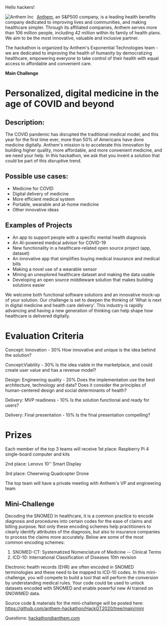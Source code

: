 Hello hackers!

<img src="https://www.antheminc.com/cs/fragments/wp-global-css/images/wp_logo.gif"
     alt="Anthem Inc"
     style="float: left; margin-right: 10px;"
     href="antheminc.com"/>

[Anthem](antheminc.com), an S&P500 company, is a leading health benefits company dedicated to improving lives and communities, and making healthcare simpler. Through its affiliated companies, Anthem serves more than 106 million people, including 42 million within its family of health plans. We aim to be the most innovative, valuable and inclusive partner.

The hackathon is organized by Anthem's Exponential Technologies team - we are dedicated to improving the health of humanity by democratizing healthcare, empowering everyone to take control of their health with equal access to affordable and convenient care.


**Main Challenge**
# Personalized, digital medicine in the age of COVID and beyond

## Description: 
The COVID pandemic has disrupted the traditional medical model, and this year for the first time ever, more than 50% of Americans have done medicine digitally. Anthem's mission is to accelerate this innovation by building higher quality, more affordable, and more convenient medicine, and we need your help. In this hackathon, we ask that you invent a solution that could be part of this disruptive trend.

## Possible use cases: 
* Medicine for COVID
* Digital delivery of medicine
* More efficient medical system
* Portable, wearable and at-home medicine
* Other innovative ideas


## Examples of Projects
* An app to support people with a specific mental health diagnosis
* An AI-powered medical advisor for COVID-19
* New functionality in a healthcare-related open source project (app, dataset) 
* An innovative app that simplifies buying medical insurance and medical bills
* Making a novel use of a wearable sensor
* Mining an unexplored healthcare dataset and making the data usable
* Developing an open source middleware solution that makes building solutions easier

We welcome both functional software solutions and an innovative mock-up of your solution. Our challenge is set to deepen the thinking of ‘What is next in digital medicine and health care delivery’. This industry is rapidly advancing and having a new generation of thinking can help shape how healthcare is delivered digitally.


# Evaluation Criteria
Concept: Innovation - 30%
How innovative and unique is the idea behind the solution?

Concept:Viability - 30%
Is the idea viable in the marketplace, and could create user value and has a revenue model?

Design: Engineering quality - 20%
Does the implementation use the best architecture, technology and data?
Does it consider the principles of human-centered design and social determinants of health?

Delivery: MVP readiness - 10%
Is the solution functional and ready for users?

Delivery: Final presentation - 10%
Is the final presentation compelling?

# Prizes
Each member of the top 3 teams will receive
1st place: Raspberry Pi 4 single-board computer and kits

2nd place: Lenovo 10'' Smart Display 

3rd place: Cheerwing Quadcopter Drone

The top team will have a private meeting with Anthem's VP and engineering team


## Mini-Challenge
Decoding the SNOMED
In healthcare, it is a common practice to encode diagnosis and procedures into certain codes for the ease of claims and billing purpose. Not only these encoding schemes help practitioners to clearly identify attributes of the diagnosis, but also to insurance companies to process the claims more accurately. Below are some of the most common encoding schemes:

1. SNOMED-CT: Systematized Nomenclature of Medicine -- Clinical Terms
2. ICD-10: International Classification of Diseases 10th revision

Electronic health records (EHR) are often encoded in SNOMED terminologies and these need to be mapped to ICD-10 codes. In this mini-challenge, you will compete to build a tool that will perform the conversion by understanding medical rules. Your code could be used to unlock datasets encoded with SNOMED and enable powerful new AI trained on SNOWMED data.

Source code & materials for the mini-challenge will be posted here: https://github.com/anthem-hackathon/HackGT2020/tree/main/mini

Questions: hackathon@anthem.com


